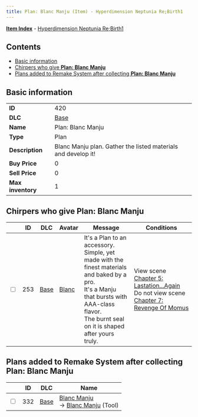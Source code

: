 ```yaml
---
title: Plan: Blanc Manju (Item) - Hyperdimension Neptunia Re;Birth1
---
```


[**Item Index**](/neptunia/rb1/item/index.html) - [Hyperdimension Neptunia Re;Birth1](/neptunia/rb1)

## Contents

- [Basic information](#basic-information)
- [Chirpers who give **Plan: Blanc Manju**](#chirpers-who-give-plan-blanc-manju)
- [Plans added to Remake System after collecting **Plan: Blanc Manju**](#plans-added-to-remake-system-after-collecting-plan-blanc-manju)

## Basic information

|   |   |
| -- | -- |
| **ID** | 420 |
| **DLC** | [Base](/neptunia/rb1/dlc/1-base.html) |
| **Name** | Plan: Blanc Manju |
| **Type** | Plan |
| **Description** | Blanc Manju plan. Gather the listed materials and develop it! |
| **Buy Price** | 0 |
| **Sell Price** | 0 |
| **Max inventory** | 1 |


## Chirpers who give **Plan: Blanc Manju**

|    | ID | DLC | Avatar | Message | Conditions |
| -- | -- | --- | ------ | ------- | ---------- |
| <input type="checkbox" id="rb1-chirper-event-1-253" class="trackbox" /> | 253 | [Base](/neptunia/rb1/dlc/1-base.html) | [Blanc](/neptunia/rb1/undefined/1-44-blanc.html) | It's a Plan to an accessory.<br />Simple, yet made with the finest materials and baked by a pro.<br />It's a Manju that bursts with AAA-class flavor.<br />The burnt seal on it is shaped after yours truly. | View scene [Chapter 5: Lastation...Again](/neptunia/rb1/scene/1-501-chapter-5-lastation-again.html)<br />Do not view scene [Chapter 7: Revenge Of Momus](/neptunia/rb1/scene/1-727-chapter-7-revenge-of-momus.html) |


## Plans added to Remake System after collecting **Plan: Blanc Manju**

|    | ID | DLC | Name |
| -- | -- | --- | ---- |
| <input type="checkbox" id="rb1-remake-1-332" class="trackbox" /> | 332 | [Base](/neptunia/rb1/dlc/1-base.html) | [Blanc Manju](/neptunia/rb1/remake/1-332-blanc-manju.html)<br /> → [Blanc Manju](/neptunia/rb1/item/1-20-blanc-manju.html) (Tool) |
